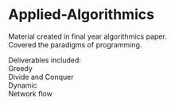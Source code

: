 # Applied-Algorithmics
Material created in final year algorithmics paper.  
Covered the paradigms of programming.  

Deliverables included:  
Greedy  
Divide and Conquer  
Dynamic  
Network flow  
